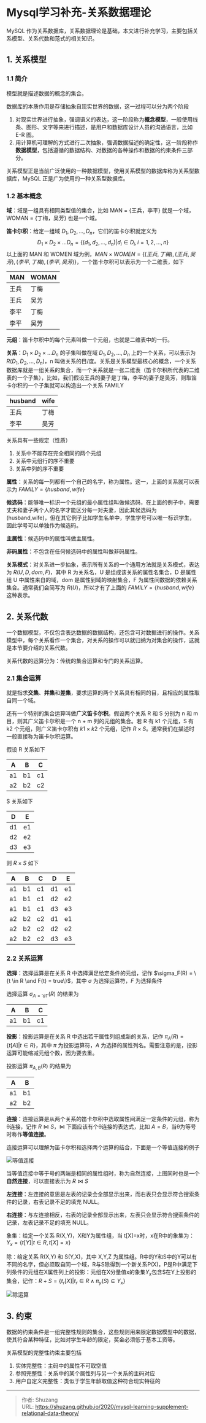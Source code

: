 # Mysql学习补充-关系数据理论


MySQL 作为关系数据库，关系数据理论是基础，本文进行补充学习，主要包括关系模型、关系代数和范式的相关知识。

<!--more-->

## 1. 关系模型

### 1.1 简介

模型就是描述数据的概念的集合。

数据库的本质作用是存储抽象自现实世界的数据，这一过程可以分为两个阶段

1. 对现实世界进行抽象，强调语义的表达，这一阶段称为**概念模型**，一般使用线条、图形、文字等来进行描述，是用户和数据库设计人员的沟通语言，比如 E-R 图。
2. 用计算机可理解的方式进行二次抽象，强调数据描述的确定性，这一阶段称作**数据模型**，包括遵循的数据结构、对数据的各种操作和数据的约束条件三部分。

关系模型正是当前广泛使用的一种数据模型，使用关系模型的数据库称为关系型数据库，MySQL 正是广为使用的一种关系型数据库。

### 1.2 基本概念

**域**：域是一组具有相同类型值的集合，比如 MAN = {王兵，李平} 就是一个域，WOMAN = {丁梅，吴芳} 也是一个域。

**笛卡尔积**：给定一组域 $D_1,D_2,...,D_n$，它们的笛卡尔积就定义为
$$
D_1 \times D_2 \times ... D_n=\{(d_1,d_2,...,d_n)|d_i \in D_i,i=1,2,...,n\}
$$
以上面的 MAN 和 WOMEN 域为例，$MAN \times WOMEN = \{(王兵,丁梅),(王兵,吴芳),(李平,丁梅),(李平,吴芳)\}$，一个笛卡尔积可以表示为一个二维表，如下

| MAN  | WOMAN |
| ---- | ----- |
| 王兵 | 丁梅  |
| 王兵 | 吴芳  |
| 李平 | 丁梅  |
| 李平 | 吴芳  |

**元组**：笛卡尔积中的每个元素叫做一个元组，也就是二维表中的一行。

**关系**：$D_1 \times D_2 \times ... D_n$ 的子集叫做在域 $D_1,D_2,...,D_n$ 上的一个关系，可以表示为 $R(D_1,D_2,...,D_n)$，n 叫做关系的目/度。关系是关系模型最核心的概念，一个关系数据库就是一组关系的集合，而一个关系就是一张二维表（笛卡尔积所代表的二维表的一个子集），比如，我们假设王兵的妻子是丁梅，李平的妻子是吴芳，则取笛卡尔积的一个子集就可以构造出一个关系 FAMILY

| husband | wife |
| ------- | ---- |
| 王兵    | 丁梅 |
| 李平    | 吴芳 |

关系具有一些规定（性质）

1. 关系中不能存在完全相同的两个元组
2. 关系中元组行的序不重要
3. 关系中列的序不重要

**属性**：关系的每一列都有一个自己的名字，称为属性。这一，上面的关系就可以表示为 $FAMILY = \{husband,wife\}$

**候选码**：能够唯一标识一个元组的最小属性组叫做候选码，在上面的例子中，需要丈夫和妻子两个人的名字才能区分每一对夫妻，因此其候选码为 (husband,wife)，但在其它例子比如学生名单中，学生学号可以唯一标识学生，因此学号可以单独作为候选码。

**主属性**：候选码中的属性叫做主属性。

**非码属性**：不包含在任何候选码中的属性叫做非码属性。

**关系模式**：对关系进一步抽象，表示所有关系的一个通用方法就是关系模式，表达为 $R(U,D,dom,F)$，其中 R 为关系名，U 是组成该关系的属性名集合，D 是属性组 U 中属性来自的域，dom 是属性到域的映射集合，F 为属性间数据的依赖关系集合。通常我们会简写为 $R(U)$，所以才有了上面的 $FAMILY = \{husband,wife\}$ 这种表示。

## 2. 关系代数

一个数据模型，不仅包含表达数据的数据结构，还包含可对数据进行的操作。关系模型中，每个关系看作一个集合，对关系的操作可以就归纳为对集合的操作，这就是本节要介绍的关系代数。

关系代数的运算分为：传统的集合运算和专门的关系运算。

### 2.1 集合运算

就是指求**交集**、**并集**和**差集**，要求运算的两个关系具有相同的目，且相应的属性取自同一个域。

还有一个特别的集合运算叫做**广义笛卡尔积**。假设两个关系 R 和 S 分别为 n 和 m 目，则其广义笛卡尔积是一个 n + m 列的元组的集合。若 R 有 k1 个元组，S 有 k2 个元组，则广义笛卡尔积有 $k1 × k2$ 个元组，记作 $R \times S$。通常我们在描述时一般直接称为笛卡尔积运算。

假设 R 关系如下

| A    | B    | C    |
| ---- | ---- | ---- |
| a1   | b1   | c1   |
| a2   | b2   | c2   |

S 关系如下

| D    | E    |
| ---- | ---- |
| d1   | e1   |
| d2   | e2   |
| d3   | e3   |

则 $R \times S$ 如下

| A    | B    | C    | D    | E    |
| ---- | ---- | ---- | ---- | ---- |
| a1   | b1   | c1   | d1   | e1   |
| a1   | b1   | c1   | d2   | e2   |
| a1   | b1   | c1   | d3   | e3   |
| a2   | b2   | c2   | d1   | e1   |
| a2   | b2   | c2   | d2   | e2   |
| a2   | b2   | c2   | d3   | e3   |

### 2.2 关系运算

**选择**：选择运算是在关系 R 中选择满足给定条件的元组，记作 $\sigma_F(R) = \{t \in R \and F(t) = true\}$，其中 $\sigma$ 为选择运算符，$F$ 为选择条件

选择运算 $\sigma_{A='a1'}(R)$ 的结果为

| A    | B    | C    |
| ---- | ---- | ---- |
| a1   | b1   | c1   |

**投影**：投影运算是在关系 R 中选出若干属性列组成新的关系，记作 $\pi_A(R) = \{t[A]|t \in R\}$，其中 $\pi$ 为投影运算符，$A$ 为选择的属性列名。需要注意的是，投影运算可能缩减元组个数，因为要去重。

投影运算 $\pi_{A,B}(R)$ 的结果为

| A    | B    |
| ---- | ---- |
| a1   | b1   |
| a2   | b2   |

**连接**：连接运算是从两个关系的笛卡尔积中选取属性间满足一定条件的元组，称为θ连接，记作 $R \bowtie S$，$\bowtie$ 下面应该有个θ连接的表达式，比如 $A = B$，当θ为等号时称作**等值连接**。

连接运算可以理解为笛卡尔积和选择两个运算的结合，下面是一个等值连接的例子

![等值连接](https://picped-1301226557.cos.ap-beijing.myqcloud.com/BC_20180701_%E7%AD%89%E5%80%BC%E8%BF%9E%E6%8E%A5.png)

当等值连接中等于号的两端是相同的属性组时，称为自然连接，上图同时也是一个**自然连接**，可以直接表示为 $R \bowtie S$

**左连接**：左连接的意思是左表的记录会全部显示出来，而右表只会显示符合搜索条件的记录，右表记录不足的填充 NULL。

**右连接**：与左连接相反，右表的记录全部显示出来，左表只会显示符合搜索条件的记录，左表记录不足的填充 NULL。

象集：给定一个关系 R(X,Y)，X和Y为属性组，当 t[X]=x时，x在R中的象集为：$Y_x=\{t[Y]|t \in R, t[X]=x\}$

除：给定关系 R(X,Y) 和 S(Y,X)，其中 X,Y,Z 为属性组。R中的Y和S中的Y可以有不同的名字，但必须取自同一个域，R与S除得到一个新关系P(X)，P是R中满足下列条件的元组在X属性列上的投影：元组在X分量值x的象集$Y_x$包含S在Y上投影的集合，记作：$R \div S = \{t_r[X]|t_r \in R \land \pi_y(S) \subseteq Y_x \}$

![除运算](https://picped-1301226557.cos.ap-beijing.myqcloud.com/BC_20180701_%E9%99%A4%E8%BF%90%E7%AE%97.png)

## 3. 约束

数据的约束条件是一组完整性规则的集合，这些规则用来限定数据模型中的数据，使其符合某种特征，比如对学生年龄的限定，奖金必须低于基本工资等。

关系模型的完整性约束主要包括

1. 实体完整性：主码中的属性不可取空值
2. 参照完整性：关系中的某个属性列与另一个关系的主码对应
3. 用户自定义完整性：类似于学生年龄取值这种符合现实特征的

---

> 作者: Shuzang  
> URL: https://shuzang.github.io/2020/mysql-learning-supplement-relational-data-theory/  

